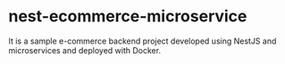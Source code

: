 # nest-ecommerce-microservice

It is a sample e-commerce backend project developed using NestJS and microservices and deployed with Docker.
